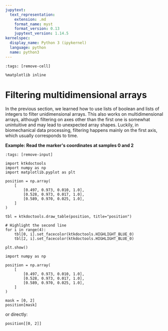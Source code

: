 ```yaml
---
jupytext:
  text_representation:
    extension: .md
    format_name: myst
    format_version: 0.13
    jupytext_version: 1.14.5
kernelspec:
  display_name: Python 3 (ipykernel)
  language: python
  name: python3
---
```


```{code-cell} ipython3
:tags: [remove-cell]

%matplotlib inline
```

# Filtering multidimensional arrays

In the previous section, we learned how to use lists of boolean and lists of integers to filter unidimensional arrays. This also works on multidimensional arrays, although filtering on axes other than the first one is somewhat unintuitive and may lead to unexpected array shapes. Luckily, in biomechanical data processing, filtering happens mainly on the first axis, which usually corresponds to time.

**Example: Read the marker's coordinates at samples 0 and 2**

```{code-cell} ipython3
:tags: [remove-input]

import ktkdoctools
import numpy as np
import matplotlib.pyplot as plt

position = np.array(
    [
        [0.497, 0.973, 0.010, 1.0],
        [0.528, 0.973, 0.017, 1.0],
        [0.589, 0.970, 0.025, 1.0],
    ]
)

tbl = ktkdoctools.draw_table(position, title="position")

# Highlight the second line
for i in range(4):
    tbl[0, i].set_facecolor(ktkdoctools.HIGHLIGHT_BLUE_0)
    tbl[2, i].set_facecolor(ktkdoctools.HIGHLIGHT_BLUE_0)

plt.show()
```

```{code-cell} ipython3
import numpy as np

position = np.array(
    [
        [0.497, 0.973, 0.010, 1.0],
        [0.528, 0.973, 0.017, 1.0],
        [0.589, 0.970, 0.025, 1.0],
    ]
)

mask = [0, 2]
position[mask]
```

or directly:

```{code-cell} ipython3
position[[0, 2]]
```
